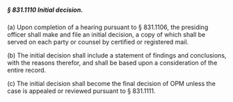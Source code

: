 ##### § 831.1110 Initial decision. #####

(a) Upon completion of a hearing pursuant to § 831.1106, the presiding officer shall make and file an initial decision, a copy of which shall be served on each party or counsel by certified or registered mail.

(b) The initial decision shall include a statement of findings and conclusions, with the reasons therefor, and shall be based upon a consideration of the entire record.

(c) The initial decision shall become the final decision of OPM unless the case is appealed or reviewed pursuant to § 831.1111.